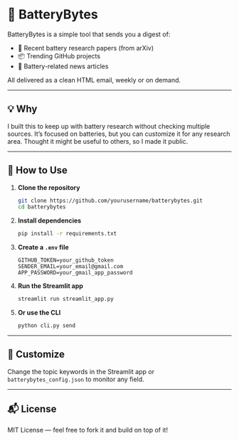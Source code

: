# 🔋 BatteryBytes

BatteryBytes is a simple tool that sends you a digest of:

- 📄 Recent battery research papers (from arXiv)  
- 📦 Trending GitHub projects  
- 📰 Battery-related news articles  

All delivered as a clean HTML email, weekly or on demand.

---

## 💡 Why

I built this to keep up with battery research without checking multiple sources. It’s focused on batteries, but you can customize it for any research area. Thought it might be useful to others, so I made it public.

---

## 🚀 How to Use

1. **Clone the repository**  
   ```bash
   git clone https://github.com/yourusername/batterybytes.git
   cd batterybytes
2. **Install dependencies**  
   ```bash
   pip install -r requirements.txt
3. **Create a `.env` file**  
   ```env
   GITHUB_TOKEN=your_github_token
   SENDER_EMAIL=your_email@gmail.com
   APP_PASSWORD=your_gmail_app_password
4. **Run the Streamlit app**  
   ```bash
   streamlit run streamlit_app.py
5. **Or use the CLI**  
   ```bash
   python cli.py send
---
## 🧪 Customize

Change the topic keywords in the Streamlit app or `batterybytes_config.json` to monitor any field.

---
## 📬 License

MIT License — feel free to fork it and build on top of it!
